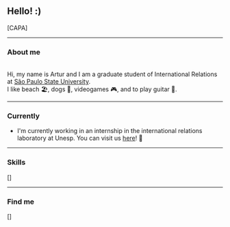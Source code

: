 ## Hello! :)

[CAPA]

-----

### About me

<br>Hi, my name is Artur and I am a graduate student of International Relations at [São Paulo State University](https://www.international.unesp.br/).</br>
I like beach 🏖️, dogs 🐶,  videogames 🎮, and to play guitar 🎸.

-----

### Currently

- I'm currently working in an internship in the international relations laboratory at Unesp. You can visit us [here](https://labriunesp.org/)! 🙂

-----

### Skills

[]

-----

### Find me

[]
